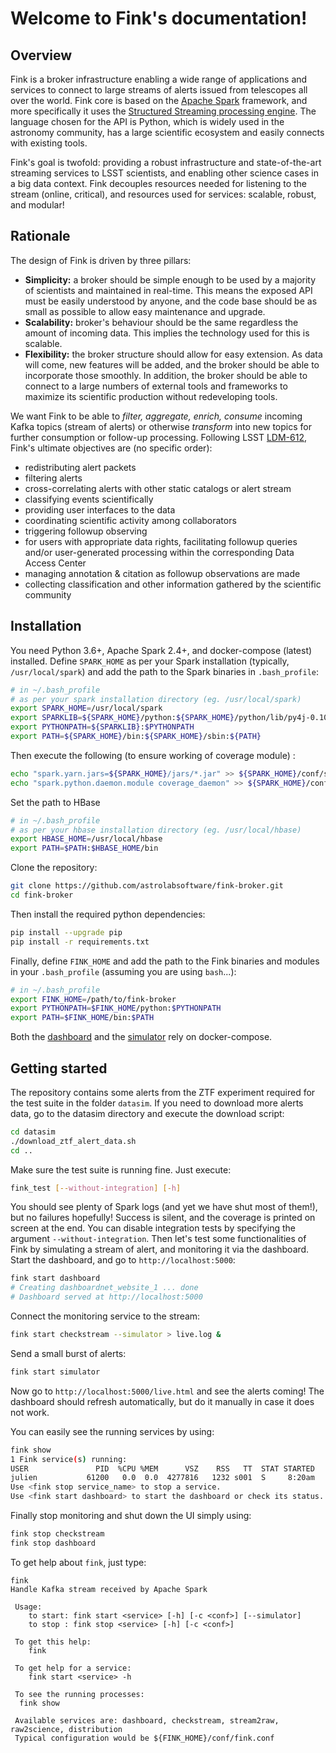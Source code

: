 # Welcome to Fink's documentation!

## Overview

Fink is a broker infrastructure enabling a wide range of applications and services to connect to large streams of alerts issued from telescopes all over the world. Fink core is based on the [Apache Spark](http://spark.apache.org/) framework, and more specifically it uses the [Structured Streaming processing engine](https://spark.apache.org/docs/latest/structured-streaming-programming-guide.html). The language chosen for the API is Python, which is widely used in the astronomy community, has a large scientific ecosystem and easily connects with existing tools.

Fink's goal is twofold: providing a robust infrastructure and state-of-the-art streaming services to LSST scientists, and enabling other science cases in a big data context. Fink decouples resources needed for listening to the stream (online, critical), and resources used for services: scalable, robust, and modular!

## Rationale

The design of Fink is driven by three pillars:

* **Simplicity:** a broker should be simple enough to be used by a majority of scientists and maintained in real-time. This means the exposed API must be easily understood by anyone, and the code base should be as small as possible to allow easy maintenance and upgrade.
* **Scalability:** broker's behaviour should be the same regardless the amount of incoming data. This implies the technology used for this is scalable.
* **Flexibility:** the broker structure should allow for easy extension. As data will come, new features will be added, and the broker should be able to incorporate those smoothly. In addition, the broker should be able to connect to a large numbers of external tools and frameworks to maximize its scientific production without redeveloping tools.

We want Fink to be able to _filter, aggregate, enrich, consume_ incoming Kafka topics (stream of alerts) or otherwise _transform_ into new topics for further consumption or follow-up processing. Following LSST [LDM-612](https://github.com/lsst/LDM-612), Fink's ultimate objectives are (no specific order):

* redistributing alert packets
* filtering alerts
* cross-correlating alerts with other static catalogs or alert stream
* classifying events scientifically
* providing user interfaces to the data
* coordinating scientific activity among collaborators
* triggering followup observing
* for users with appropriate data rights, facilitating followup queries and/or user-generated processing within the corresponding Data Access Center
* managing annotation & citation as followup observations are made
* collecting classification and other information gathered by the scientific community

## Installation

You need Python 3.6+, Apache Spark 2.4+, and docker-compose (latest) installed.
Define `SPARK_HOME`  as per your Spark installation (typically, `/usr/local/spark`) and add the path to the Spark binaries in `.bash_profile`:

```bash
# in ~/.bash_profile
# as per your spark installation directory (eg. /usr/local/spark)
export SPARK_HOME=/usr/local/spark
export SPARKLIB=${SPARK_HOME}/python:${SPARK_HOME}/python/lib/py4j-0.10.7-src.zip
export PYTHONPATH=${SPARKLIB}:$PYTHONPATH
export PATH=${SPARK_HOME}/bin:${SPARK_HOME}/sbin:${PATH}
```
Then execute the following (to ensure working of coverage module) :

```bash
echo "spark.yarn.jars=${SPARK_HOME}/jars/*.jar" >> ${SPARK_HOME}/conf/spark-defaults.conf
echo "spark.python.daemon.module coverage_daemon" >> ${SPARK_HOME}/conf/spark-defaults.conf
```

Set the path to HBase
```bash
# in ~/.bash_profile
# as per your hbase installation directory (eg. /usr/local/hbase)
export HBASE_HOME=/usr/local/hbase
export PATH=$PATH:$HBASE_HOME/bin
```

Clone the repository:

```bash
git clone https://github.com/astrolabsoftware/fink-broker.git
cd fink-broker
```

Then install the required python dependencies:

```bash
pip install --upgrade pip
pip install -r requirements.txt
```

Finally, define `FINK_HOME` and add the path to the Fink binaries and modules in your `.bash_profile` (assuming you are using `bash`...):

```bash
# in ~/.bash_profile
export FINK_HOME=/path/to/fink-broker
export PYTHONPATH=$FINK_HOME/python:$PYTHONPATH
export PATH=$FINK_HOME/bin:$PATH
```

Both the [dashboard](user_guide/dashboard.md) and the [simulator](user_guide/simulator.md) rely on docker-compose.


## Getting started

The repository contains some alerts from the ZTF experiment required for the test suite in the folder `datasim`. If you need to download more alerts data, go to the datasim directory and execute the download script:

```bash
cd datasim
./download_ztf_alert_data.sh
cd ..
```

Make sure the test suite is running fine. Just execute:

```bash
fink_test [--without-integration] [-h]
```

You should see plenty of Spark logs (and yet we have shut most of them!), but no failures hopefully! Success is silent, and the coverage is printed on screen at the end. You can disable integration tests by specifying the argument `--without-integration`. Then let's test some functionalities of Fink by simulating a stream of alert, and monitoring it via the dashboard. Start the dashboard, and go to `http://localhost:5000`:
```bash
fink start dashboard
# Creating dashboardnet_website_1 ... done
# Dashboard served at http://localhost:5000
```

Connect the monitoring service to the stream:
```bash
fink start checkstream --simulator > live.log &
```

Send a small burst of alerts:
```bash
fink start simulator
```
Now go to `http://localhost:5000/live.html` and see the alerts coming! The dashboard
should refresh automatically, but do it manually in case it does not work.

You can easily see the running services by using:

```bash
fink show
1 Fink service(s) running:
USER               PID  %CPU %MEM      VSZ    RSS   TT  STAT STARTED      TIME COMMAND
julien           61200   0.0  0.0  4277816   1232 s001  S     8:20am   0:00.01 /bin/bash /path/to/fink start checkstream --simulator
Use <fink stop service_name> to stop a service.
Use <fink start dashboard> to start the dashboard or check its status.
```

Finally stop monitoring and shut down the UI simply using:
```bash
fink stop checkstream
fink stop dashboard
```

To get help about `fink`, just type:

```shell
fink
Handle Kafka stream received by Apache Spark

 Usage:
 	to start: fink start <service> [-h] [-c <conf>] [--simulator]
 	to stop : fink stop <service> [-h] [-c <conf>]

 To get this help:
 	fink

 To get help for a service:
 	fink start <service> -h

 To see the running processes:
  fink show

 Available services are: dashboard, checkstream, stream2raw, raw2science, distribution
 Typical configuration would be ${FINK_HOME}/conf/fink.conf
```
